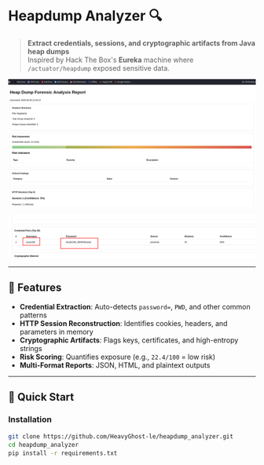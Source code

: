 # Heapdump Analyzer 🔍

> **Extract credentials, sessions, and cryptographic artifacts from Java heap dumps**  
> Inspired by Hack The Box's **Eureka** machine where `/actuator/heapdump` exposed sensitive data.


<p align="center">
  <img src="screenshots/image.png" width="600" alt="Sample HTML Report">
</p>


<p align="center">
  <img src="screenshots/image1.png" width="600" alt="Sample HTML Report">
</p>

---

## 📌 Features
- **Credential Extraction**: Auto-detects `password=`, `PWD`, and other common patterns
- **HTTP Session Reconstruction**: Identifies cookies, headers, and parameters in memory
- **Cryptographic Artifacts**: Flags keys, certificates, and high-entropy strings
- **Risk Scoring**: Quantifies exposure (e.g., `22.4/100` = low risk)
- **Multi-Format Reports**: JSON, HTML, and plaintext outputs

---

## 🚀 Quick Start
### Installation
```bash
git clone https://github.com/HeavyGhost-le/heapdump_analyzer.git
cd heapdump_analyzer
pip install -r requirements.txt
